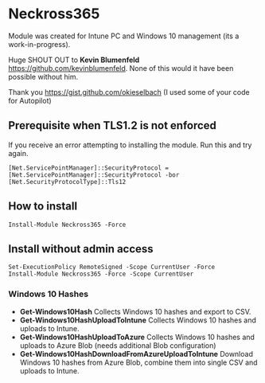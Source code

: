 # Neckross365
Module was created for Intune PC and Windows 10 management (its a work-in-progress).


Huge SHOUT OUT to **Kevin Blumenfeld** https://github.com/kevinblumenfeld.
None of this would it have been possible without him.


Thank you https://gist.github.com/okieselbach (I used some of your code for Autopilot)

## Prerequisite when TLS1.2 is not enforced
If you receive an error attempting to installing the module. Run this and try again.
```
[Net.ServicePointManager]::SecurityProtocol = [Net.ServicePointManager]::SecurityProtocol -bor [Net.SecurityProtocolType]::Tls12
```

## How to install
```
Install-Module Neckross365 -Force
```

## Install without admin access
```
Set-ExecutionPolicy RemoteSigned -Scope CurrentUser -Force
Install-Module Neckross365 -Force -Scope CurrentUser
```

### Windows 10 Hashes
* **Get-Windows10Hash** Collects Windows 10 hashes and export to CSV.
* **Get-Windows10HashUploadToIntune** Collects Windows 10 hashes and uploads to Intune.
* **Get-Windows10HashUploadToAzure** Collects Windows 10 hashes and uploads to Azure Blob (needs additional Blob configuration)
* **Get-Windows10HashDownloadFromAzureUploadToIntune** Download Windows 10 hashes from Azure Blob, combine them into single CSV and uploads to Intune.
